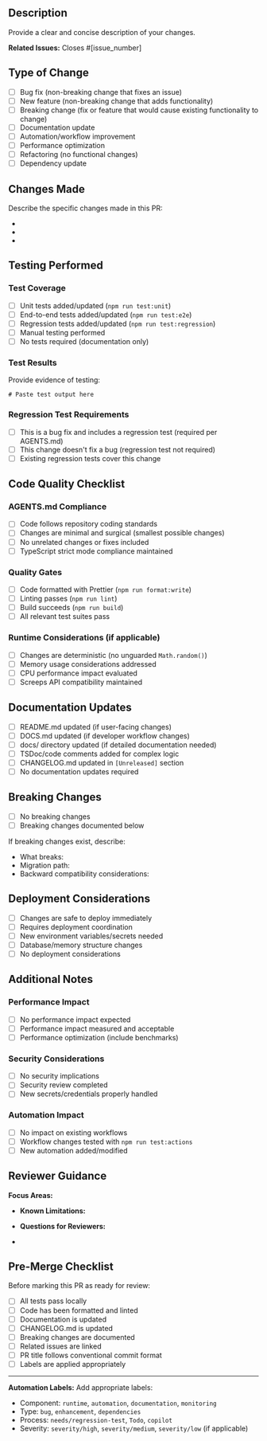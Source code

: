 ## Description

Provide a clear and concise description of your changes.

**Related Issues:** Closes #[issue_number]

## Type of Change

- [ ] Bug fix (non-breaking change that fixes an issue)
- [ ] New feature (non-breaking change that adds functionality)
- [ ] Breaking change (fix or feature that would cause existing functionality to change)
- [ ] Documentation update
- [ ] Automation/workflow improvement
- [ ] Performance optimization
- [ ] Refactoring (no functional changes)
- [ ] Dependency update

## Changes Made

Describe the specific changes made in this PR:

-
-
-

## Testing Performed

### Test Coverage

- [ ] Unit tests added/updated (`npm run test:unit`)
- [ ] End-to-end tests added/updated (`npm run test:e2e`)
- [ ] Regression tests added/updated (`npm run test:regression`)
- [ ] Manual testing performed
- [ ] No tests required (documentation only)

### Test Results

Provide evidence of testing:

```
# Paste test output here
```

### Regression Test Requirements

- [ ] This is a bug fix and includes a regression test (required per AGENTS.md)
- [ ] This change doesn't fix a bug (regression test not required)
- [ ] Existing regression tests cover this change

## Code Quality Checklist

### AGENTS.md Compliance

- [ ] Code follows repository coding standards
- [ ] Changes are minimal and surgical (smallest possible changes)
- [ ] No unrelated changes or fixes included
- [ ] TypeScript strict mode compliance maintained

### Quality Gates

- [ ] Code formatted with Prettier (`npm run format:write`)
- [ ] Linting passes (`npm run lint`)
- [ ] Build succeeds (`npm run build`)
- [ ] All relevant test suites pass

### Runtime Considerations (if applicable)

- [ ] Changes are deterministic (no unguarded `Math.random()`)
- [ ] Memory usage considerations addressed
- [ ] CPU performance impact evaluated
- [ ] Screeps API compatibility maintained

## Documentation Updates

- [ ] README.md updated (if user-facing changes)
- [ ] DOCS.md updated (if developer workflow changes)
- [ ] docs/ directory updated (if detailed documentation needed)
- [ ] TSDoc/code comments added for complex logic
- [ ] CHANGELOG.md updated in `[Unreleased]` section
- [ ] No documentation updates required

## Breaking Changes

- [ ] No breaking changes
- [ ] Breaking changes documented below

If breaking changes exist, describe:

- What breaks:
- Migration path:
- Backward compatibility considerations:

## Deployment Considerations

- [ ] Changes are safe to deploy immediately
- [ ] Requires deployment coordination
- [ ] New environment variables/secrets needed
- [ ] Database/memory structure changes
- [ ] No deployment considerations

## Additional Notes

### Performance Impact

- [ ] No performance impact expected
- [ ] Performance impact measured and acceptable
- [ ] Performance optimization (include benchmarks)

### Security Considerations

- [ ] No security implications
- [ ] Security review completed
- [ ] New secrets/credentials properly handled

### Automation Impact

- [ ] No impact on existing workflows
- [ ] Workflow changes tested with `npm run test:actions`
- [ ] New automation added/modified

## Reviewer Guidance

**Focus Areas:**

- **Known Limitations:**

- **Questions for Reviewers:**

-

## Pre-Merge Checklist

Before marking this PR as ready for review:

- [ ] All tests pass locally
- [ ] Code has been formatted and linted
- [ ] Documentation is updated
- [ ] CHANGELOG.md is updated
- [ ] Breaking changes are documented
- [ ] Related issues are linked
- [ ] PR title follows conventional commit format
- [ ] Labels are applied appropriately

---

**Automation Labels:** Add appropriate labels:

- Component: `runtime`, `automation`, `documentation`, `monitoring`
- Type: `bug`, `enhancement`, `dependencies`
- Process: `needs/regression-test`, `Todo`, `copilot`
- Severity: `severity/high`, `severity/medium`, `severity/low` (if applicable)
